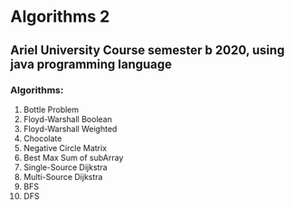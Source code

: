 # Algorithms 2

## Ariel University Course semester b 2020, using java programming language

### Algorithms:

1. Bottle Problem
1. Floyd-Warshall Boolean
1. Floyd-Warshall Weighted
1. Chocolate
1. Negative Circle Matrix
1. Best Max Sum of subArray
1. Single-Source Dijkstra
1. Multi-Source Dijkstra
1. BFS
1. DFS
